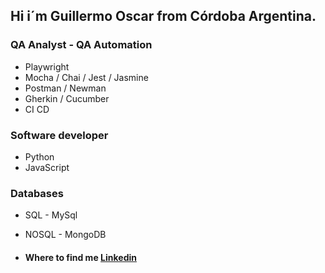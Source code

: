 ## Hi i´m Guillermo Oscar from Córdoba Argentina.      

### QA Analyst - QA Automation             
- Playwright                                                                
- Mocha / Chai / Jest / Jasmine            
- Postman / Newman
- Gherkin / Cucumber
- CI CD

### Software developer
- Python 
- JavaScript

### Databases
- SQL - MySql
- NOSQL - MongoDB
 
- #### Where to find me [Linkedin](https://www.linkedin.com/in/guillermo-osc/)
